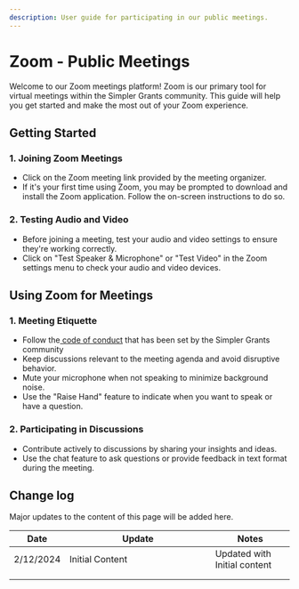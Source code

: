 ```yaml
---
description: User guide for participating in our public meetings.
---
```


# Zoom - Public Meetings

Welcome to our Zoom meetings platform! Zoom is our primary tool for virtual meetings within the Simpler Grants community. This guide will help you get started and make the most out of your Zoom experience.

## Getting Started

### 1. Joining Zoom Meetings

* Click on the Zoom meeting link provided by the meeting organizer.
* If it's your first time using Zoom, you may be prompted to download and install the Zoom application. Follow the on-screen instructions to do so.

### 2. Testing Audio and Video

* Before joining a meeting, test your audio and video settings to ensure they're working correctly.
* Click on "Test Speaker & Microphone" or "Test Video" in the Zoom settings menu to check your audio and video devices.

## Using Zoom for Meetings

### 1. Meeting Etiquette

* Follow the[ code of conduct](../get-involved/policies-and-guidelines/) that has been set by the Simpler Grants community
* Keep discussions relevant to the meeting agenda and avoid disruptive behavior.
* Mute your microphone when not speaking to minimize background noise.
* Use the "Raise Hand" feature to indicate when you want to speak or have a question.

### 2. Participating in Discussions

* Contribute actively to discussions by sharing your insights and ideas.
* Use the chat feature to ask questions or provide feedback in text format during the meeting.

## Change log

Major updates to the content of this page will be added here.

<table><thead><tr><th>Date</th><th width="246">Update</th><th>Notes</th></tr></thead><tbody><tr><td>2/12/2024</td><td>Initial Content</td><td>Updated with Initial content</td></tr><tr><td></td><td></td><td></td></tr><tr><td></td><td></td><td></td></tr></tbody></table>

